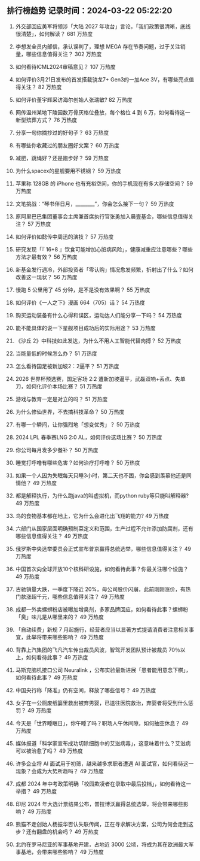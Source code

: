 
## 排行榜趋势 记录时间：2024-03-22 05:22:20
  
  1. 外交部回应美军将领涉「大陆 2027 年攻台」言论，「我们政策很清晰，底线很清楚」，如何解读？ 681 万热度
    
  2. 李想发全员内部信，承认误判了，理想 MEGA 存在节奏问题，过于关注销量，哪些信息值得关注？ 302 万热度
    
  3. 如何看待ICML2024审稿意见？ 107 万热度
    
  4. 如何评价3月21日发布的首发搭载骁龙7+ Gen3的一加Ace 3V，有哪些亮点值得关注？ 82 万热度
    
  5. 如何评价董宇辉采访海尔创始人张瑞敏? 82 万热度
    
  6. 网传温州某地下陵园数万骨灰格位叠放，每个格位 4 到 6 万，如何看待这一新型殡葬方式？ 76 万热度
    
  7. 分享一句你摘抄过的好句子？ 63 万热度
    
  8. 有哪些你收藏过的朋友圈好文案？ 60 万热度
    
  9. 减肥，跳绳好？还是跑步好？ 59 万热度
    
  10. 为什么spacex的星舰要用不锈钢？ 59 万热度
    
  11. 苹果称 128GB 的 iPhone 也有充裕空间，你的手机现在有多大存储空间？ 59 万热度
    
  12. 文笔挑战：“琴书伴日月，________”，你会怎么接下一句？ 59 万热度
    
  13. 原阿里巴巴集团董事会主席兼首席执行官张勇加入晨壹基金，哪些信息值得关注？ 57 万热度
    
  14. 如何评价如懿传中周迅的演技？ 57 万热度
    
  15. 研究发现「『 16+8 』饮食可能增加心脏病风险」，健康减重应注意哪些？哪些方法才最有效？ 56 万热度
    
  16. 新基金发行遇冷，外部投资者「零认购」情况愈发频繁，折射出了什么？如何改善这一现状？ 56 万热度
    
  17. 慢跑 5 公里用了 45 分钟，是不是没有效果啊？ 55 万热度
    
  18. 如何评价《一人之下》漫画 664（705）话？ 54 万热度
    
  19. 购买运动装备有什么心得和误区，运动达人们能分享一下吗？ 54 万热度
    
  20. 能不能具体的说一下星舰项目成功后的实际用途？ 53 万热度
    
  21. 《沙丘 2》中科技如此发达，为什么不用人工智能代替肉搏？ 52 万热度
    
  22. 当能量低的时候怎么办？ 51 万热度
    
  23. 怎么看待国足被新加坡2：2逼平？ 51 万热度
    
  24. 2026 世界杯预选赛，国足客场 2:2 遭新加坡逼平，武磊双响+丢点、失单刀，如何化评价本场比赛？ 51 万热度
    
  25. 游戏与教育一定是对立的吗？ 51 万热度
    
  26. 为什么修仙世界，不去搞科技革命？ 50 万热度
    
  27. 有哪一个瞬间，让你强烈地「想变优秀」？ 50 万热度
    
  28. 2024 LPL 春季赛LNG 2:0 AL，如何评价这场比赛？ 50 万热度
    
  29. 你公司每月发多少餐补？ 50 万热度
    
  30. 睡觉打呼噜有哪些危害？如何治疗打呼噜？ 50 万热度
    
  31. 如果一个人因为失眠每天只睡3小时，第二天也不困，你会感到羡慕他还是同情他？ 49 万热度
    
  32. 都是解释执行，为什么跑java的叫虚拟机，而python ruby等只能叫解释器? 49 万热度
    
  33. 鸟的食物基本都在地上，它为什么会进化出飞翔的能力? 49 万热度
    
  34. 六部门从国家层面明确预制菜定义和范围，生产过程不允许添加防腐剂，还有哪些信息值得关注？ 49 万热度
    
  35. 俄罗斯中央选举委员会正式宣布普京赢得总统选举，哪些信息值得关注？ 49 万热度
    
  36. 中国首次向全球开放10个核科研设施，如何看待此事？你最关注哪个设施？ 49 万热度
    
  37. 古驰销量大跌，一季度下降近 20%，母公司股价闪崩，此前刚刚涨价，有热门款涨超千元，哪些信息值得关注？ 49 万热度
    
  38. 成都一外卖螺蛳粉店被曝加增臭剂，多家品牌回应，如何看待此事？螺蛳粉「臭」味儿是从哪里来的？ 49 万热度
    
  39. 「自动续费」新规 7 月起施行，经营者应当以显著方式提请消费者注意相关事宜，此举将带来哪些影响？ 49 万热度
    
  40. 背靠上汽集团的飞凡汽车传出裁员风波，智驾开发团队预计被裁员 70％以上，如何看待此事？ 49 万热度
    
  41. 马斯克脑机接口公司 Neuralink ，公布实验最新进展「患者能用意念下棋」，如何看待此事？ 49 万热度
    
  42. 中国央行称「降准」仍有空间，释放了哪些信号？ 49 万热度
    
  43. 女子在一公厕废纸篓里救出被弃男婴，已送往医院救治，弃婴者将受到什么惩罚？ 49 万热度
    
  44. 今天是「世界睡眠日」，你午睡了吗？职场人午休间隙，如何抽空休息？ 49 万热度
    
  45. 媒体报道「科学家宣布成功切除细胞中的艾滋病毒」，这意味着什么？艾滋病可以被治愈了吗？ 49 万热度
    
  46. 许多企业将 AI 面试用于初筛，越来越多求职者遭遇 AI 面试官，如何看待这一现象？会成为大势所趋吗？ 49 万热度
    
  47. 成都 2024 年中考政策明确「校园欺凌者在录取中最后投档」，如何看待这一举措？ 49 万热度
    
  48. 印尼 2024 年大选计票结果公布，普拉博沃赢得总统选举，将会带来哪些影响？ 49 万热度
    
  49. 熊猫不走创始人杨振华否认失联传闻，正在寻求解决方案，公司为何会走到这步？还有翻盘的机会吗？ 49 万热度
    
  50. 北约在罗马尼亚的军事基地开建，占地近 3000 公顷，将成为其在欧洲最大军事基地，会带来哪些影响？ 49 万热度
    